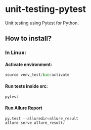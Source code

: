 # unit-testing-pytest
Unit testing using Pytest for Python.

## How to install?

### In Linux:

#### Activate environment:

```python
source venv_test/bin/activate
```

#### Run tests inside src:

```python
pytest
```
#### Run Allure Report
```python
py.test --alluredir=allure_result
allure serve allure_result/
```
